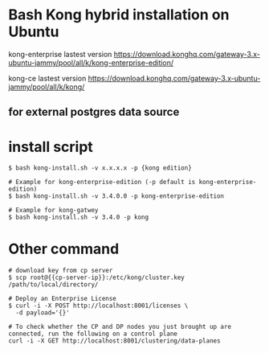 # Bash Kong hybrid installation on Ubuntu 
kong-enterprise lastest version https://download.konghq.com/gateway-3.x-ubuntu-jammy/pool/all/k/kong-enterprise-edition/

kong-ce lastest version https://download.konghq.com/gateway-3.x-ubuntu-jammy/pool/all/k/kong/

## for external postgres data source 

# install script
```
$ bash kong-install.sh -v x.x.x.x -p {kong edition}

# Example for kong-enterprise-edition (-p default is kong-enterprise-edition)
$ bash kong-install.sh -v 3.4.0.0 -p kong-enterprise-edition

# Example for kong-gatwey
$ bash kong-install.sh -v 3.4.0 -p kong
```


# Other command

```
# download key from cp server
$ scp root@{{cp-server-ip}}:/etc/kong/cluster.key /path/to/local/directory/

# Deploy an Enterprise License
$ curl -i -X POST http://localhost:8001/licenses \
  -d payload='{}'

# To check whether the CP and DP nodes you just brought up are connected, run the following on a control plane
curl -i -X GET http://localhost:8001/clustering/data-planes

```
